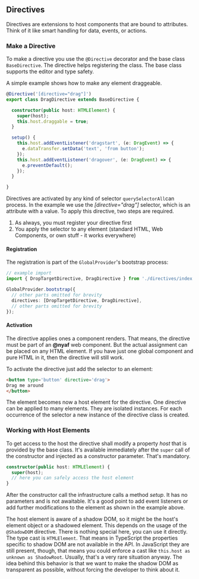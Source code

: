 
## Directives

Directives are extensions to host components that are bound to attributes. Think of it like smart handling for data, events, or actions.

### Make a Directive

To make a directive you use the `@Directive` decorator and the base class `BaseDirective`. The directive helps registering the class. The base class supports the editor and type safety.

A simple example shows how to make any element draggeable.

~~~ts
@Directive('[directive="drag"]')
export class DragDirective extends BaseDirective {

  constructor(public host: HTMLElement) {
    super(host);
    this.host.draggable = true;
  }

  setup() {
    this.host.addEventListener('dragstart', (e: DragEvent) => {
      e.dataTransfer.setData('text', 'from button');
    });
    this.host.addEventListener('dragover', (e: DragEvent) => {
      e.preventDefault();
    });
  }

}
~~~

Directives are activated by any kind of selector `querySelectorAll`can process. In the example we use the *[directive="drag"]* selector, which is an attribute with a value. To apply this directive, two steps are required.

1. As always, you must register your directive first
2. You apply the selector to any element (standard HTML, Web Components, or own stuff - it works everywhere)

#### Registration

The registration is part of the `GlobalProvider`'s bootstrap process:

~~~ts
// example import
import { DropTargetDirective, DragDirective } from './directives/index';

GlobalProvider.bootstrap({
  // other parts omitted for brevity
  directives: [DropTargetDirective, DragDirective],
  // other parts omitted for brevity
});
~~~


#### Activation

The directive applies ones a component renders. That means, the directive must be part of an **@nyaf** web component. But the actual assignment can be placed on any HTML element. If you have just one global component and pure HTML in it, then the directive will still work.

To activate the directive just add the selector to an element:

~~~html
<button type='button' directive='drag'>
Drag me around
</button>
~~~

The element becomes now a host element for the directive. One directive can be applied to many elements. They are isolated instances. For each occurrence of the selector a new instance of the directive class is created.

### Working with Host Elements

To get access to the host the directive shall modify a property *host* that is provided by the base class. It's available immediately after the `super` call of the constructor and injected as a constructor parameter. That's mandatory.

~~~ts
constructor(public host: HTMLElement) {
  super(host);
  // here you can safely access the host element
}
~~~

After the constructor call the infrastructure calls a method *setup*. It has no parameters and is not awaitable. It's a good point to add event listeners or add further modifications to the element as shown in the example above.

The host element is aware of a shadow DOM, so it might be the host's element object or a shadowed element. This depends on the usage of the `@ShadowDOM` directive. There is nothing special here, you can use it directly. The type cast is `HTMLElement`. That means in TypeScript the properties specific to shadow DOM are not available in the API. In JavaScript they are still present, though, that means you could enforce a cast like `this.host as unknown as ShadowRoot`. Usually, that's a very rare situation anyway. The idea behind this behavior is that we want to make the shadow DOM as transparent as possible, without forcing the developer to think about it.


